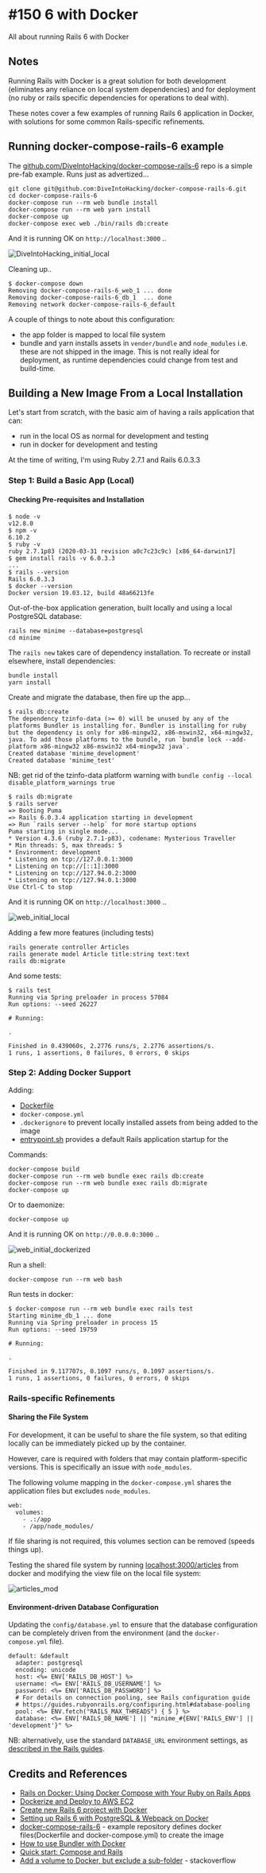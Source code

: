 # #150 6 with Docker

All about running Rails 6 with Docker

## Notes

Running Rails with Docker is a great solution for both development (eliminates any reliance on local system dependencies)
and for deployment (no ruby or rails specific dependencies for operations to deal with).

These notes cover a few examples of running Rails 6 application in Docker,
with solutions for some common Rails-specific refinements.

## Running docker-compose-rails-6 example

The [github.com/DiveIntoHacking/docker-compose-rails-6](https://github.com/DiveIntoHacking/docker-compose-rails-6)
repo is a simple pre-fab example. Runs just as advertized...

    git clone git@github.com:DiveIntoHacking/docker-compose-rails-6.git
    cd docker-compose-rails-6
    docker-compose run --rm web bundle install
    docker-compose run --rm web yarn install
    docker-compose up
    docker-compose exec web ./bin/rails db:create

And it is running OK on `http://localhost:3000` ..

![DiveIntoHacking_initial_local](./assets/DiveIntoHacking_initial_local.png?raw=true)

Cleaning up..

    $ docker-compose down
    Removing docker-compose-rails-6_web_1 ... done
    Removing docker-compose-rails-6_db_1  ... done
    Removing network docker-compose-rails-6_default

A couple of things to note about this configuration:

* the app folder is mapped to local file system
* bundle and yarn installs assets in `vender/bundle` and `node_modules` i.e. these are not shipped in the image. This is not really ideal for deployment, as runtime dependencies could change from test and build-time.

## Building a New Image From a Local Installation

Let's start from scratch, with the basic aim of having a rails application that can:

* run in the local OS as normal for development and testing
* run in docker for development and testing

At the time of writing, I'm using Ruby 2.7.1 and Rails 6.0.3.3

### Step 1: Build a Basic App (Local)

#### Checking Pre-requisites and Installation

    $ node -v
    v12.8.0
    $ npm -v
    6.10.2
    $ ruby -v
    ruby 2.7.1p83 (2020-03-31 revision a0c7c23c9c) [x86_64-darwin17]
    $ gem install rails -v 6.0.3.3
    ...
    $ rails --version
    Rails 6.0.3.3
    $ docker --version
    Docker version 19.03.12, build 48a66213fe

Out-of-the-box application generation, built locally and using a local PostgreSQL database:

    rails new minime --database=postgresql
    cd minime

The `rails new` takes care of dependency installation. To recreate or install elsewhere, install dependencies:

    bundle install
    yarn install

Create and migrate the database, then fire up the app...

    $ rails db:create
    The dependency tzinfo-data (>= 0) will be unused by any of the platforms Bundler is installing for. Bundler is installing for ruby but the dependency is only for x86-mingw32, x86-mswin32, x64-mingw32, java. To add those platforms to the bundle, run `bundle lock --add-platform x86-mingw32 x86-mswin32 x64-mingw32 java`.
    Created database 'minime_development'
    Created database 'minime_test'

NB: get rid of the tzinfo-data platform warning with `bundle config --local disable_platform_warnings true`

    $ rails db:migrate
    $ rails server
    => Booting Puma
    => Rails 6.0.3.4 application starting in development
    => Run `rails server --help` for more startup options
    Puma starting in single mode...
    * Version 4.3.6 (ruby 2.7.1-p83), codename: Mysterious Traveller
    * Min threads: 5, max threads: 5
    * Environment: development
    * Listening on tcp://127.0.0.1:3000
    * Listening on tcp://[::1]:3000
    * Listening on tcp://127.94.0.2:3000
    * Listening on tcp://127.94.0.1:3000
    Use Ctrl-C to stop

And it is running OK on `http://localhost:3000` ..

![web_initial_local](./assets/web_initial_local.png?raw=true)

Adding a few more features (including tests)

    rails generate controller Articles
    rails generate model Article title:string text:text
    rails db:migrate

And some tests:

    $ rails test
    Running via Spring preloader in process 57084
    Run options: --seed 26227

    # Running:

    .

    Finished in 0.439060s, 2.2776 runs/s, 2.2776 assertions/s.
    1 runs, 1 assertions, 0 failures, 0 errors, 0 skips

### Step 2: Adding Docker Support

Adding:

* [Dockerfile](./minime/Dockerfile)
* `docker-compose.yml`
* `.dockerignore` to prevent locally installed assets from being added to the image
* [entrypoint.sh](./minime/entrypoint.sh) provides a default Rails application startup for the

Commands:

    docker-compose build
    docker-compose run --rm web bundle exec rails db:create
    docker-compose run --rm web bundle exec rails db:migrate
    docker-compose up

Or to daemonize:

    docker-compose up

And it is running OK on `http://0.0.0.0:3000` ..

![web_initial_dockerized](./assets/web_initial_dockerized.png?raw=true)

Run a shell:

    docker-compose run --rm web bash

Run tests in docker:

    $ docker-compose run --rm web bundle exec rails test
    Starting minime_db_1 ... done
    Running via Spring preloader in process 15
    Run options: --seed 19759

    # Running:

    .

    Finished in 9.117707s, 0.1097 runs/s, 0.1097 assertions/s.
    1 runs, 1 assertions, 0 failures, 0 errors, 0 skips

### Rails-specific Refinements

#### Sharing the File System

For development, it can be useful to share the file system, so that editing locally can be immediately
picked up by the container.

However, care is required with folders that may contain platform-specific versions.
This is specifically an issue with `node_modules`.

The following volume mapping in the `docker-compose.yml` shares the application files
but excludes `node_modules`.

    web:
      volumes:
        - .:/app
        - /app/node_modules/

If file sharing is not required, this volumes section can be removed (speeds things up).

Testing the shared file system by running [localhost:3000/articles](http://localhost:3000/articles) from docker
and modifying the view file on the local file system:

![articles_mod](./assets/articles_mod.png?raw=true)

#### Environment-driven Database Configuration

Updating the `config/database.yml` to ensure that the database configuration
can be completely driven from the environment (and the `docker-compose.yml` file).

    default: &default
      adapter: postgresql
      encoding: unicode
      host: <%= ENV['RAILS_DB_HOST'] %>
      username: <%= ENV['RAILS_DB_USERNAME'] %>
      password: <%= ENV['RAILS_DB_PASSWORD'] %>
      # For details on connection pooling, see Rails configuration guide
      # https://guides.rubyonrails.org/configuring.html#database-pooling
      pool: <%= ENV.fetch("RAILS_MAX_THREADS") { 5 } %>
      database: <%= ENV['RAILS_DB_NAME'] || "minime_#{ENV['RAILS_ENV'] || 'development'}" %>

NB: alternatively, use the standard `DATABASE_URL` environment settings, as [described in the Rails guides](https://guides.rubyonrails.org/configuring.html#configuring-a-database).

## Credits and References

* [Rails on Docker: Using Docker Compose with Your Ruby on Rails Apps](https://www.chrisblunt.com/rails-on-docker-using-docker-compose-with-your-ruby-on-rails-apps/)
* [Dockerize and Deploy to AWS EC2](https://medium.com/@matayoshi.mariano/dockerize-and-deploy-to-aws-ec2-9208068fb92b)
* [Create new Rails 6 project with Docker](https://dev.to/rogiervandenberg/create-new-rails-6-project-with-docker-56io)
* [Setting up Rails 6 with PostgreSQL & Webpack on Docker](https://medium.com/@guillaumeocculy/setting-up-rails-6-with-postgresql-webpack-on-docker-a51c1044f0e4)
* [docker-compose-rails-6](https://github.com/DiveIntoHacking/docker-compose-rails-6) - example repository defines docker files(Dockerfile and docker-compose.yml) to create the image
* [How to use Bundler with Docker](https://bundler.io/guides/bundler_docker_guide.html)
* [Quick start: Compose and Rails](https://docs.docker.com/compose/rails/)
* [Add a volume to Docker, but exclude a sub-folder](https://stackoverflow.com/questions/29181032/add-a-volume-to-docker-but-exclude-a-sub-folder) - stackoverflow
